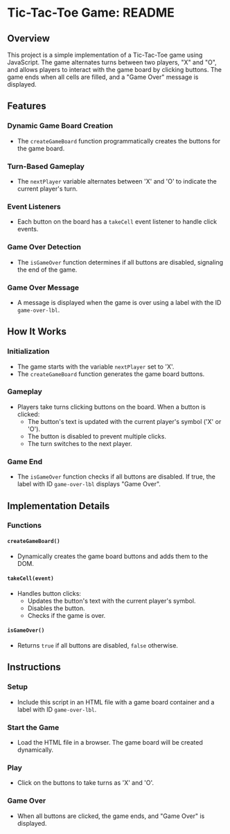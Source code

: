 # Tic-Tac-Toe Game: README

## Overview

This project is a simple implementation of a Tic-Tac-Toe game using JavaScript. The game alternates turns between two players, "X" and "O", and allows players to interact with the game board by clicking buttons. The game ends when all cells are filled, and a "Game Over" message is displayed.

## Features

### Dynamic Game Board Creation
- The `createGameBoard` function programmatically creates the buttons for the game board.

### Turn-Based Gameplay
- The `nextPlayer` variable alternates between 'X' and 'O' to indicate the current player's turn.

### Event Listeners
- Each button on the board has a `takeCell` event listener to handle click events.

### Game Over Detection
- The `isGameOver` function determines if all buttons are disabled, signaling the end of the game.

### Game Over Message
- A message is displayed when the game is over using a label with the ID `game-over-lbl`.

## How It Works

### Initialization
- The game starts with the variable `nextPlayer` set to 'X'.
- The `createGameBoard` function generates the game board buttons.

### Gameplay
- Players take turns clicking buttons on the board. When a button is clicked:
  - The button's text is updated with the current player's symbol ('X' or 'O').
  - The button is disabled to prevent multiple clicks.
  - The turn switches to the next player.

### Game End
- The `isGameOver` function checks if all buttons are disabled. If true, the label with ID `game-over-lbl` displays "Game Over".

## Implementation Details

### Functions

#### `createGameBoard()`
- Dynamically creates the game board buttons and adds them to the DOM.

#### `takeCell(event)`
- Handles button clicks:
  - Updates the button's text with the current player's symbol.
  - Disables the button.
  - Checks if the game is over.

#### `isGameOver()`
- Returns `true` if all buttons are disabled, `false` otherwise.

## Instructions

### Setup
- Include this script in an HTML file with a game board container and a label with ID `game-over-lbl`.

### Start the Game
- Load the HTML file in a browser. The game board will be created dynamically.

### Play
- Click on the buttons to take turns as 'X' and 'O'.

### Game Over
- When all buttons are clicked, the game ends, and "Game Over" is displayed.
